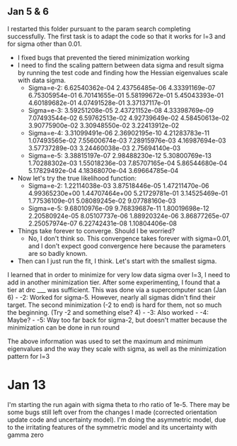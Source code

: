 ## Jan 5 & 6

I restarted this folder pursuant to the param search completing successfully. The first task is to adapt the code so that it works for l=3 and for sigma other than 0.01.
- I fixed bugs that prevented the tiered minimization working
- I need to find the scaling pattern between data sigma and result sigma by running the test code and finding how the Hessian eigenvalues scale with data sigma.
    - Sigma=e-2: 6.62540362e-04 2.43756485e-06 4.33391169e-07 6.75305954e-01 6.70141655e-01 5.58199672e-01 5.45043393e-01 4.60189682e-01 4.07491528e-01 3.37137117e-01
    - Sigma=e-3: 3.59251208e-05 2.43721152e-08 4.33398769e-09 7.07493544e-02 6.59762513e-02 4.92739649e-02 4.58450613e-02 3.90775900e-02 3.30948550e-02 3.22413912e-02
    - Sigma=e-4: 3.31099491e-06 2.36902195e-10 4.21283783e-11 1.07493565e-02 7.55600674e-03 7.28915976e-03 4.16987694e-03 3.57737289e-03 3.24460038e-03 2.75694140e-03
    - Sigma=e-5: 3.38815197e-07 2.98488230e-12 5.30800769e-13 1.70288302e-03 1.55018236e-03 7.85707165e-04 5.86544680e-04 5.17829492e-04 4.18368070e-04 3.69664785e-04
- Now let's try the true likelihood function:
    - Sigma=e-2: 1.22114038e-03 3.87518446e-05 1.47211470e-06 4.99365230e+00 1.44707464e+00 5.21729781e-01 3.14525469e-01 1.77536109e-01 5.08089245e-02 9.07788160e-03
    - Sigma=e-5: 9.68010976e-09 9.76839687e-11 1.80019698e-12 2.20580924e-05 8.05107737e-06 1.88920324e-06 3.86877265e-07 2.25057974e-07 6.22742431e-08 1.10804406e-08
- Things take forever to converge. Should I be worried?
    - No, I don't think so. This convergence takes forever with sigma=0.01, and I don't expect good convergence here because the parameters are so badly known.
- Then can I just run the fit, I think. Let's start with the smallest sigma.

I learned that in order to minimize for very low data sigma over l=3, I need to add in another minimization tier. After some experimenting, I found that a tier at drc ___ was sufficient. This was done via a supercomputer scan (Jan 6)
    - -2: Worked for sigma-5. However, nearly all sigmas didn't find their target. The second minimization (-2 to end) is hard for them, not so much the beginning. (Try -2 and something else? 4)
    - -3: Also worked
    - -4: Maybe?
    - -5: Way too far back for sigma-2, but doesn't matter because the minimization can be done in run round

The above information was used to set the maximum and minimum eigenvalues and the way they scale with sigma, as well as the minimization pattern for l=3

# Jan 13
I'm starting the run again with sigma theta to rho ratio of 1e-5. There may be some bugs still left over from the changes I made (corrected orientation update code and uncertainty model). I'm doing the asymmetric model, due to the irritating features of the symmetric model and its uncertainty with gamma zero